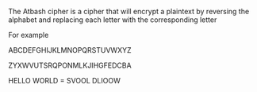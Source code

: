 The Atbash cipher is a cipher that will encrypt a plaintext by reversing the alphabet and replacing each letter with the corresponding letter

For example

ABCDEFGHIJKLMNOPQRSTUVWXYZ

ZYXWVUTSRQPONMLKJIHGFEDCBA

HELLO WORLD = SVOOL DLIOOW

